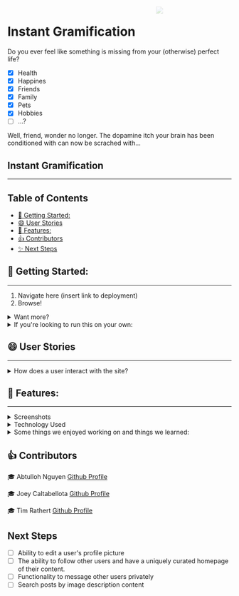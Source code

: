 <img src="https://i.im.ge/2022/08/29/Otd9AW.apple-camera.png" style="width: 150px; float: right; padding-right: 20px; padding-top: 0px; opacity: 0.2">

# Instant Gramification
Do you ever feel like something is missing from your (otherwise) perfect life?
- [X] Health
- [X] Happines
- [X] Friends
- [X] Family
- [X] Pets
- [X] Hobbies
- [ ] ...?

Well, friend, wonder no longer. The dopamine itch your brain has been conditioned with can now be scrached with... 
## Instant Gramification
---
 ## Table of Contents
  - [🚀️ Getting Started:](#️-getting-started)
  - [😄 User Stories](#-user-stories)
  - [👀️ Features:](#️-features)
  - [👍 Contributors](#-contributors)
  - [✨ Next Steps](#next-steps)

## 🚀️ Getting Started:

---

1. Navigate here (insert link to deployment)
2. Browse!

<details>
<summary> Want more? </summary>

3. Create an account  
4. Now you can contribute to the community by creating your own content!  

</details> 

<details>
<summary> If you're looking to run this on your own: </summary>

1. Clone this repo
2. Install dependencies (Package.json)
3. Create a .env file in the root directory that includes:
   ```
   MONGODB_URI = (the path to your own database)
   SALTNUM = (Integer value for brcypt)
   ```

</details>

## 😄 User Stories

---

<details>
<summary>How does a user interact with the site?</summary>

A user navigates to the site and sees a selection of submitted images. Browsing through them, the user can click on any image that grabs their attention to be taken to a page about that image.

* Who submitted it
* What they said about it
* How many other people have liked it
* Any comments and who made them

If a user wants more info about, they can click on any user profile name to be taken to that users profile which shows:

* The user's username and profile picture
* Any images submitted by that user

If a user navigates to a page containing an image or a comment that they have submitted, they will see some additional options; the user can edit or delete any of their own submissions.

</details>

## 👀️ Features:

---

<details>
<summary>Screenshots</summary>
<img src ="./assets/homepage.jpg" alt="Homepage" width="300px"/>
<img src ="./assets/homepage2.jpg" alt="Homepage resized" width="300px"/>
<img src ="./assets/login.jpg" alt="Login Page" width="300px"/>
<img src ="./assets/mostpopular.jpg" alt="Most Popular Posts" width="300px"/>
<img src ="./assets/post1.jpg" alt="Example Post Page" width="300px"/>
<img src ="./assets/newpost.jpg" alt="Create Post Page" width="300px"/>
<img src ="./assets/profile1.jpg" alt="Example Profile Page" width="300px"/>
<img src ="./assets/filestructure.jpg" alt="File Structure" width="300px"/>
<img src ="./assets/homecode.jpg" alt="Snippet of code to sort posts on homepage" width="300px"/>
<img src ="./assets/editdropdowncode.jpg" alt="Code to toggle visibility of dropdown with post edit functionality" width="300px"/>
</details>

<details>
<summary>Technology Used </summary>

HTMLCSSJavaScriptMongoDBMongooseNodeJS:

* bcrpyjs
* body-parser
* connect-mongo
* dotenv
* ejs
* express
* express-session
* method-override
* mongoose
* nodemon

</details>

<details>
<summary>Some things we enjoyed working on and things we learned:</summary>
- Tim  

> I really enjoyed working on routes and making different data available within each page. I learned a lot about working with databases and collaborative github workflow.

- Joey

> I really enjoyed working on the styling of the pages and making each page pop to get the users attention. I learned much more about routes and how they work thanks to my fantastic team explaining them in great detail. 

- Abtulloh

> I really enjoyed working on creating databases and configuring the databases. I learned how to populate and sort the databases that I want to display and show.

</details>

## 👍 Contributors

🎓 Abtulloh Nguyen [Github Profile](https://github.com/abtullohn)

🎓 Joey Caltabellota [Github Profile](https://github.com/joeycalt)

🎓 Tim Rathert [Github Profile](https://github.com/TimRathert)



## Next Steps

- [ ] Ability to edit a user's profile picture
- [ ] The ability to follow other users and have a uniquely curated homepage of their content.
- [ ] Functionality to message other users privately
- [ ] Search posts by image description content
